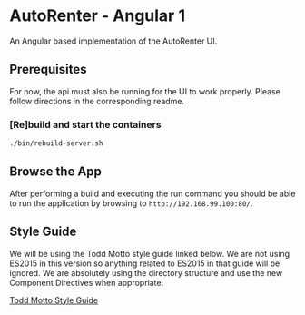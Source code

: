 # AutoRenter - Angular 1 #

An Angular based implementation of the AutoRenter UI.

## Prerequisites ##

For now, the api must also be running for the UI to work properly. Please follow directions in the corresponding readme.

### [Re]build and start the containers

```bash
./bin/rebuild-server.sh
```

## Browse the App ##

After performing a build and executing the run command you should be able to run the application by browsing to `http://192.168.99.100:80/`.

## Style Guide ##

We will be using the Todd Motto style guide linked below. We are not using ES2015 in this version so anything related to ES2015 in that guide will be ignored. 
We are absolutely using the directory structure and use the new Component Directives when appropriate.

[Todd Motto Style Guide](https://github.com/toddmotto/angular-styleguide)
